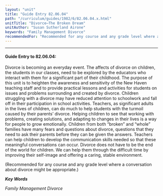 ```yaml
---
layout: "unit"
title: "Guide Entry 82.06.04"
path: "/curriculum/guides/1982/6/82.06.04.x.html"
unitTitle: "Divorce—The Broken Dream"
unitAuthor: "Susan Sutherland Airone"
keywords: "Family Management Divorce"
recommendedFor: "Recommended for any course and any grade level where a conversation about divorce might be appropriate."
---
```

<body>
<hr/>
 <h4>
  Guide Entry to 82.06.04:
 </h4>
 Divorce is becoming an everyday event.  The affects of divorce on children, the students in our classes, need to be explored by the educators who interact with them for a significant part of their childhood.  The purpose of this unit is to heighten the awareness and sensitivity of the New Haven teaching staff and to provide practical lessons and activities for students on issues and problems surrounding and created by divorce.  Children struggling with a divorce may have reduced attention to schoolwork and fall off in their participation in school activities.  Teachers, as significant adults in the lives of children, can do much to help students with the turmoil caused by their parents’ divorce.  Helping children to see that working with problems, creating solutions, and adapting to changes in their lives is a way for people to grow emotionally.  Children from both “broken” and “whole” families have many fears and questions about divorce, questions that they need to ask their parents before they can be given the answers.  Teachers can help children to develop the communication skills needed so that these meaningful conversations can occur. Divorce does not have to be the end of the world for children.  We can help them through the difficult time by improving their self-image and offering a caring, stable environment.
 <p>
  (Recommended for any course and any grade level where a conversation about divorce might be appropriate.)
 </p>
<p>
  <b>
   <i>
    Key Words
   </i>
  </b>
  <br/>
 </p>
 <p>
  <i>
   Family Management Divorce
  </i>
 </p>

</body>